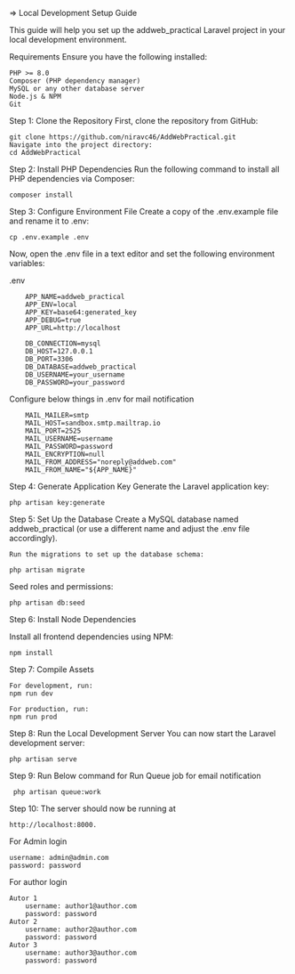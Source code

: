 =>  Local Development Setup Guide

This guide will help you set up the addweb_practical Laravel project in your local development environment.

Requirements
	Ensure you have the following installed:

	PHP >= 8.0
	Composer (PHP dependency manager)
	MySQL or any other database server
	Node.js & NPM
	Git
Step 1: Clone the Repository
	First, clone the repository from GitHub:
	
	git clone https://github.com/niravc46/AddWebPractical.git
	Navigate into the project directory:
	cd AddWebPractical
Step 2: Install PHP Dependencies
		Run the following command to install all PHP dependencies via Composer: 
  		
	composer install

Step 3: Configure Environment File
	Create a copy of the .env.example file and rename it to .env:
	
	cp .env.example .env
	
Now, open the .env file in a text editor and set the following environment variables:
	
.env
	
		APP_NAME=addweb_practical
		APP_ENV=local
		APP_KEY=base64:generated_key
		APP_DEBUG=true
		APP_URL=http://localhost
		
		DB_CONNECTION=mysql
		DB_HOST=127.0.0.1
		DB_PORT=3306
		DB_DATABASE=addweb_practical
		DB_USERNAME=your_username
		DB_PASSWORD=your_password
Configure below things in .env for mail notification

        MAIL_MAILER=smtp
        MAIL_HOST=sandbox.smtp.mailtrap.io
        MAIL_PORT=2525
        MAIL_USERNAME=username
        MAIL_PASSWORD=password
        MAIL_ENCRYPTION=null
        MAIL_FROM_ADDRESS="noreply@addweb.com"
        MAIL_FROM_NAME="${APP_NAME}"

Step 4: Generate Application Key
	Generate the Laravel application key:
	
	php artisan key:generate

Step 5: Set Up the Database
	Create a MySQL database named addweb_practical (or use a different name and adjust the .env file accordingly).
	
	Run the migrations to set up the database schema:
	
	php artisan migrate
	
Seed roles and permissions:
	
	php artisan db:seed

Step 6: Install Node Dependencies

Install all frontend dependencies using NPM:
	
	npm install

Step 7: Compile Assets

	For development, run:
	npm run dev
 
	For production, run:
	npm run prod

Step 8: Run the Local Development Server
	You can now start the Laravel development server:
 
	php artisan serve
 
Step 9: Run Below command for Run Queue job for email notification
 
     php artisan queue:work

Step 10: The server should now be running at 

	http://localhost:8000.

For Admin login 

	username: admin@admin.com
	password: password

For author login

	Autor 1
		username: author1@author.com
		password: password
	Autor 2
		username: author2@author.com
		password: password
	Autor 3
		username: author3@author.com
		password: password
